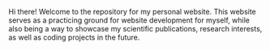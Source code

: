 Hi there! Welcome to the repository for my personal website. This website serves as a practicing ground for website development for myself, while also being a way to showcase my scientific publications, research interests, as well as coding projects in the future.